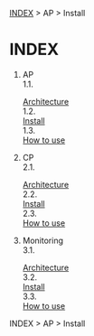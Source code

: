 [INDEX](https://github.com/JaemooSong/PaaS-TA-Sample-Document) &gt; AP &gt; Install
# INDEX
1. AP  
  1.1. <div id="1.1">[Architecture](#1.1)  
  1.2. <div id="1.2">[Install](#1.2)  
  1.3. <div id="1.3">[How to use](#1.3)  

2. CP  
  2.1. <div id="2.1">[Architecture](#1.1)  
  2.2. <div id="2.2">[Install](#1.2)  
  2.3. <div id="2.3">[How to use](#1.3)  

3. Monitoring  
  3.1. <div id="3.1">[Architecture](#1.1)  
  3.2. <div id="3.2">[Install](#1.2)  
  3.3. <div id="3.3">[How to use](#1.3)  
  
INDEX &gt; AP &gt; Install
